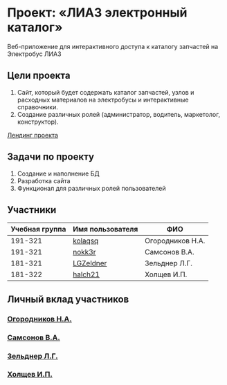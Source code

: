 # Проект: «ЛИАЗ электронный каталог»

Веб-приложение для интерактивного доступа к каталогу запчастей на Электробус ЛИАЗ

## Цели проекта
1. Сайт, который будет содержать каталог запчастей, узлов и расходных материалов на электробусы и интерактивные справочники.
2. Создание различных ролей (администратор, водитель, маркетолог, конструктор).

[Лендинг проекта](http://pd-2021-2.std-950.ist.mospolytech.ru/)

## Задачи по проекту 
1. Создание и наполнение БД
2. Разработка сайта
3. Функционал для различных ролей пользователей


## Участники

| Учебная группа | Имя пользователя                                      | ФИО              |
|----------------|-------------------------------------------------------|------------------|
| 191-321        | [kolaqsq](https://github.com/kolaqsq)                 | Огородников Н.А. |
| 191-321        | [nokk3r](https://github.com/nokk3r)                   | Самсонов В.А.    |
| 181-321        | [LGZeldner](https://github.com/LGZeldner)             | Зельднер Л.Г.    |
| 181-322        | [halch21](https://github.com/halch21)                 | Холщев И.П.      |

## Личный вклад участников

### [Огородников Н.А.](reports/ogorodnikov.md)

### [Самсонов В.А.](reports/samsonov.md)

### [Зельднер Л.Г.](reports/zeldner.md)

### [Холщев И.П.](reports/kholshchev.md)

